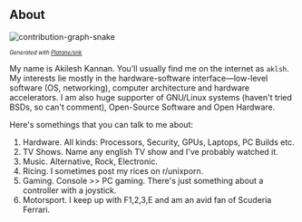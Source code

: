 About
-----

<picture>
  <source media="(prefers-color-scheme: dark)" srcset="https://raw.githubusercontent.com/aklsh/aklsh/output/github-snake-dark.svg" />
  <source media="(prefers-color-scheme: light)" srcset="https://raw.githubusercontent.com/aklsh/aklsh/output/github-snake.svg" />
  <img alt="contribution-graph-snake" src="https://raw.githubusercontent.com/aklsh/aklsh/output/github-snake.svg" />
</picture>

_<sub><sup>Generated with [Platane/snk](https://github.com/Platane/snk)</sup></sub>_

My name is Akilesh Kannan. You'll usually find me on the internet as `aklsh`. My interests lie mostly in the hardware-software interface—low-level software (OS, networking), computer architecture and hardware accelerators. I am also huge supporter of GNU/Linux systems (haven't tried BSDs, so can't comment), Open-Source Software and Open Hardware.

Here's somethings that you can talk to me about:

1. Hardware. All kinds: Processors, Security, GPUs, Laptops, PC Builds etc.
2. TV Shows. Name any english TV show and I've probably watched it.
3. Music. Alternative, Rock, Electronic.
4. Ricing. I sometimes post my rices on r/unixporn.
5. Gaming. Console >> PC gaming. There's just something about a controller with a joystick.
6. Motorsport. I keep up with F1,2,3,E and am an avid fan of Scuderia Ferrari.
